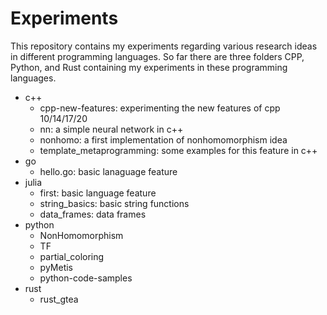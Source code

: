 # Experiments
This repository contains my experiments regarding various research ideas in different programming languages. So far there are three folders CPP, Python, and Rust containing my experiments in these programming languages. 

- c++
  - cpp-new-features: experimenting the new features of cpp 10/14/17/20
  - nn: a simple neural network in c++
  - nonhomo: a first implementation of nonhomomorphism idea
  - template_metaprogramming: some examples for this feature in c++
- go
  - hello.go: basic lanaguage feature
- julia
  - first: basic language feature
  - string_basics: basic string functions
  - data_frames: data frames
- python
  - NonHomomorphism
  - TF
  - partial_coloring
  - pyMetis
  - python-code-samples
- rust
  - rust_gtea

